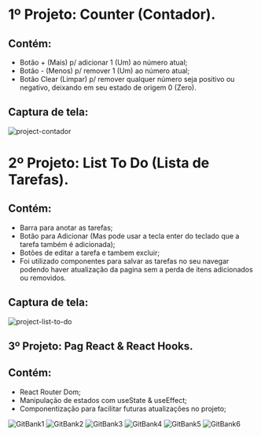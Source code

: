 # 1º Projeto: Counter (Contador).
## Contém:
- Botão + (Mais) p/ adicionar 1 (Um) ao número atual;
- Botão - (Menos) p/ remover 1 (Um) ao número atual;
- Botão Clear (Limpar) p/ remover qualquer número seja positivo ou negativo, deixando em seu estado de origem 0 (Zero).

## Captura de tela:

<img src="https://i.ibb.co/7z3Qzc8/projeto-contador.jpg" alt="project-contador" border="0">

# 2º Projeto: List To Do (Lista de Tarefas).
## Contém:
- Barra para anotar as tarefas;
- Botão para Adicionar (Mas pode usar a tecla enter do teclado que a tarefa também é adicionada);
- Botões de editar a tarefa e tambem excluir;
- Foi utilizado componentes para salvar as tarefas no seu navegar podendo haver atualização da pagina sem a perda de itens adicionados ou removidos.

## Captura de tela:

<img src="https://i.ibb.co/wMBQbjB/Captura-de-Tela-2021-06-18-a-s-11-10-34.png" alt="project-list-to-do" border="0">

## 3º Projeto: Pag React & React Hooks.
## Contém:
- React Router Dom;
- Manipulação de estados com useState & useEffect;
- Componentização para facilitar futuras atualizações no projeto;

<img src="https://i.ibb.co/fn9Txbc/GitBank1.png" alt="GitBank1" border="0">
<img src="https://i.ibb.co/N1RZPWb/GitBank2.png" alt="GitBank2" border="0">
<img src="https://i.ibb.co/Wgh7wk3/GitBank3.png" alt="GitBank3" border="0">
<img src="https://i.ibb.co/Ptc5KkX/GitBank4.png" alt="GitBank4" border="0">
<img src="https://i.ibb.co/jWQr70N/GitBank5.png" alt="GitBank5" border="0">
<img src="https://i.ibb.co/xf28WMC/GitBank6.png" alt="GitBank6" border="0">

